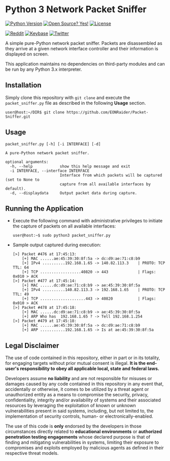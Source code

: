# Python 3 Network Packet Sniffer
[![Python Version](https://img.shields.io/badge/python-3.x-blue?style=for-the-badge&logo=python)](https://github.com/EONRaider/Packet-Sniffer/)
[![Open Source? Yes!](https://img.shields.io/badge/Open%20Source%3F-Yes!-green?style=for-the-badge&logo=appveyor)](https://github.com/EONRaider/Packet-Sniffer/)
[![License](https://img.shields.io/github/license/EONRaider/Packet-Sniffer?style=for-the-badge)](https://github.com/EONRaider/Packet-Sniffer/blob/master/LICENSE)

[![Reddit](https://img.shields.io/reddit/user-karma/combined/eonraider?style=flat-square&logo=reddit)](https://www.reddit.com/user/eonraider)
[![Keybase](https://img.shields.io/badge/keybase-eonraider-blue?style=flat-square&logo=keybase)](https://keybase.io/eonraider)
[![Twitter](https://img.shields.io/twitter/follow/eon_raider?style=flat-square&logo=twitter)](https://twitter.com/intent/follow?screen_name=eon_raider)

A simple pure-Python network packet sniffer. Packets are disassembled 
as they arrive at a given network interface controller and their information 
is displayed on screen.

This application maintains no dependencies on third-party modules and can be 
run by any Python 3.x interpreter.

## Installation

Simply clone this repository with `git clone` and execute the `packet_sniffer.py` file 
as described in the following **Usage** section.
```
user@host:~/DIR$ git clone https://github.com/EONRaider/Packet-Sniffer.git
```

## Usage
```
packet_sniffer.py [-h] [-i INTERFACE] [-d]

A pure-Python network packet sniffer.

optional arguments:
  -h, --help            show this help message and exit
  -i INTERFACE, --interface INTERFACE
                        Interface from which packets will be captured (set to None to
                        capture from all available interfaces by default).
  -d, --displaydata     Output packet data during capture.
```

## Running the Application
- Execute the following command with administrative privileges to 
initiate the capture of packets on all available interfaces: 

  `user@host:~$ sudo python3 packet_sniffer.py`

- Sample output captured during execution:
  ```
  [>] Packet #476 at 17:45:13:
      [+] MAC ......ae:45:39:30:8f:5a -> dc:d9:ae:71:c8:b9
      [+] IPv4 ..........192.168.1.65 -> 140.82.113.3    | PROTO: TCP TTL: 64
      [+] TCP ..................40820 -> 443             | Flags: 0x010 > ACK
  [>] Packet #477 at 17:45:14:
      [+] MAC ......dc:d9:ae:71:c8:b9 -> ae:45:39:30:8f:5a
      [+] IPv4 ..........140.82.113.3 -> 192.168.1.65    | PROTO: TCP TTL: 49
      [+] TCP ....................443 -> 40820           | Flags: 0x010 > ACK
  [>] Packet #478 at 17:45:18:
      [+] MAC ......dc:d9:ae:71:c8:b9 -> ae:45:39:30:8f:5a
      [+] ARP Who has  192.168.1.65 ? -> Tell 192.168.1.254
  [>] Packet #479 at 17:45:18:
      [+] MAC ......ae:45:39:30:8f:5a -> dc:d9:ae:71:c8:b9
      [+] ARP ...........192.168.1.65 -> Is at ae:45:39:30:8f:5a
  ```

## Legal Disclaimer
The use of code contained in this repository, either in part or in its totality, 
for engaging targets without prior mutual consent is illegal. **It is 
the end-user's responsibility to obey all applicable local, state 
and federal laws.**

Developers assume **no liability** and are not 
responsible for misuses or damages caused by any code contained 
in this repository in any event that, accidentally or otherwise, it comes to 
be utilized by a threat agent or unauthorized entity as a means to compromise the security, privacy, 
confidentiality, integrity and/or availability of systems and their associated 
 resources by leveraging the exploitation of known or unknown vulnerabilities present 
in said systems, including, but not limited to, the implementation of security controls, 
human- or electronically-enabled.

The use of this code is **only** endorsed by the developers in those circumstances 
directly related to **educational environments** or **authorized penetration testing 
engagements** whose declared purpose is that of finding and mitigating vulnerabilities 
in systems, limiting their exposure to compromises and exploits employed by malicious 
agents as defined in their respective threat models.
